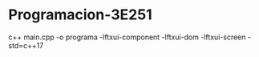 # Programacion-3E251
c++ main.cpp -o programa -lftxui-component -lftxui-dom -lftxui-screen -std=c++17